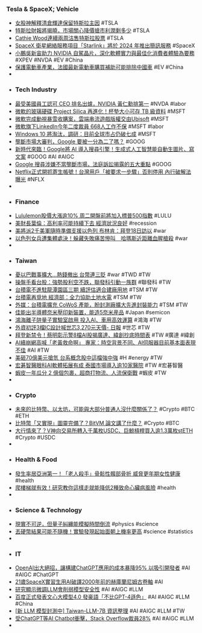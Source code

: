 ### Tesla & SpaceX; Vehicle
- [女股神解釋清倉輝達保留特斯拉主因](https://news.cnyes.com/news/id/5348646) #TSLA
- [特斯拉財報將揭曉，市場關心降價搶市利潤剩多少](https://finance.technews.tw/2023/10/16/tesla-reports-earnings-this-week/) #TSLA
- [Cathie Wood連續兩周沽售特斯拉股票](https://m.hk.investing.com/news/stock-market-news/article-390226) #TSLA
- [SpaceX 衛星網絡服務項目「Starlink」將於 2024 年推出簡訊服務](https://hypebeast.com/hk/2023/10/spacex-starlink-2024-satellite-sms-services-info) #SpaceX
- [小鵬吳新宙助力 NVIDIA 自駕晶片，深化軟體實力與最佳化消費者體驗為要務](https://technews.tw/2023/10/16/nvidia-xiaopeng/) #XPEV #NVDA #EV #China
- [保護電動車產業，法國最新電動車購買補助可能排除中國車](https://finance.technews.tw/2023/10/16/frances-latest-electric-vehicle-purchase-incentives-may-exclude-chinese-cars/) #EV #China
-
- ### Tech Industry
- [最受美國員工認可 CEO 排名出爐，NVIDIA 黃仁勳排第一](https://technews.tw/2023/10/16/jensen-huang-is-the-most-trusted-ceo-by-american-employees/) #NVDA #labor
- [微軟的玻璃硬碟 Project Silica 再進化！杯墊大小可存 TB 級資料](https://www.inside.com.tw/article/33065-sealed-in-glass-microsoft-project-silica) #MSFT
- [微軟完成動視暴雪收購案，雲端串流遊戲版權交由Ubisoft](https://www.ithome.com.tw/news/159282) #MSFT
- [微軟旗下LinkedIn今年二度裁員 668人工作不保](https://m.cnyes.com/news/id/5348167) #MSFT #labor
- [Windows 10 將淘汰，調研：目前全球市占仍破七成](https://technews.tw/2023/10/16/windows-10-market-share-still-exceeds-70/) #MSFT
- [壟斷市場大審判，Google 要被一分為二了嗎？](https://finance.technews.tw/2023/10/17/google-antitrust-cases/) #GOOG
- [新時代來臨！Google將 AI 導入搜尋引擎！生成式人工智慧能自動生圖片、寫文案](https://www.blocktempo.com/google-adds-ai-features-to-search/) #GOOG #AI #AIGC
- [Google 搜尋涉嫌不當壟斷市場，法庭訴訟揭露的五大重點](https://technews.tw/2023/10/16/google-antitrust-trial/) #GOOG
- [Netflix正式開抓寄生帳號！台灣用戶「被要求一步驟」否則停用 內行破解法曝光](https://www.storm.mg/lifestyle/4883796) #NFLX
-
- ### Finance
- [Lululemon股價大漲逾10% 周二開盤前將加入標普500指數](https://news.cnyes.com/news/id/5348214) #LULU
- [美財長葉倫：高利率可能持續下去 經濟狀況良好](https://m.cnyes.com/news/id/5348018) #recession
- [美將派2千美軍隨時準備支援以色列 布林肯：拜登18日訪以](https://udn.com/news/story/123777/7509819) #war
- [以色列女兵遭集體處決！躲藏失敗痛苦慘叫　哈瑪斯近距離血腥槍殺](https://www.ettoday.net/news/20231017/2603721.htm) #war
-
- ### Taiwan
- [憂以巴戰事擴大…熱錢撤出 台幣連三貶](https://tw.news.yahoo.com/憂以巴戰事擴大-熱錢撤出-台幣連三貶-214756171.html) #war #TWD #TW
- [操盤手看台股：強勢股利空不跌，聯發科引動一族群](https://news.cnyes.com/news/id/5346551) #聯發科 #TW
- [台積電不進駐龍潭園區三期 續評估適合建廠用地](https://www.cna.com.tw/news/afe/202310170043.aspx) #TSM #TW
- [台積電再覓地 經濟部：全力協助土地水電](https://www.ctee.com.tw/news/20231017701309-430104) #TSM #TW
- [外媒：台積電擴充 CoWoS 產能，盼封測廠擴大先進封裝能力](https://technews.tw/2023/10/17/tsmc-osat-advanced-packaging-capability/) #TSM #TW
- [佳能出半導體奈米壓印新裝置，能造5奈米産品](https://zh.cn.nikkei.com/industry/itelectric-appliance/53766-2023-10-17-10-08-44.html) #Japan #semicon
- [鴻海離子阱量子實驗室啟用 投入AI、車用高效運算](https://news.cnyes.com/news/id/5347130) #鴻海 #TW
- [外資初評3檔IC設計喊世芯3,270元天價- 日報](https://www.ctee.com.tw/news/20231016700054-439901) #世芯 #TW
- [拜登新禁令！蔡明彰示警8檔AI股揭廣達、緯創抄底時間表](https://www.ctee.com.tw/news/20231017700561-430201) #TW #廣達 #緯創
- [AI續崩網高喊「老黃救命啊」 專家：時空背景不同、AI伺服器目前基本面表現不佳](https://tw.stock.yahoo.com/news/【hot台股】ai續崩網高喊「老黃救命啊」-033853608.html) #AI #TW
- [美砸70億美元搶氫 台系概念股中這檔強中強](https://www.ctee.com.tw/news/20231016701391-430201) #H #energy #TW
- [宏碁智醫眼科AI軟體拓展有成 泰國市場導入逾10家醫院](https://tw.stock.yahoo.com/news/宏碁智醫眼科ai軟體拓展有成-泰國市場導入逾10家醫院-070820961.html) #TW #宏碁智醫
- [蝦皮一年瓜分 2 億個包裹，超商打物流、人流保衛戰](https://finance.technews.tw/2023/10/15/shopee-service-point-affects-convenience-store-business-opportunities/) #蝦皮 #TW
-
- ### Crypto
- [未來的比特幣、以太坊，可能與大部分普通人沒什麼關係了？](https://www.blocktempo.com/bitcoin-and-ethereum-may-have-nothing-to-do-with-most-ordinary-people-in-future/) #Crypto #BTC #ETH
- [比特幣「又實現」圖靈完備了？BitVM 論文講了什麼？](https://www.blocktempo.com/bitvm-compute-anything-on-bitcoin/) #Crypto #BTC
- [大行情來了？V神向交易所轉入千萬枚USDC、巨鯨槓桿買入逾1.3萬枚stETH](https://www.blocktempo.com/is-a-bigtrend-in-the-crypto-market-coming/) #Crypto #USDC
-
- ### Health & Food
- [發生率居亞洲第一！「老人殺手」骨鬆性髖部骨折 威脅更年期女性健康](https://heho.com.tw/archives/302197) #health
- [爬樓梯就有效！研究教你這樣走就能降低2種致命心臟病風險](https://health.udn.com/health/story/5977/7508029) #health
-
- ### Science & Technology
- [現實不可逆，但量子糾纏能模擬時間倒流](https://technews.tw/2023/10/16/time-travel-simulation-quantum-entangled-particle/) #physics #science
- [丟硬幣結果可能不隨機！實驗發現起始面朝上機率更高](https://www.inside.com.tw/article/33064-toss-a-coin-to-your-witcher) #science #statistics
-
- ### IT
- [OpenAI出大絕招，讓構建ChatGPT應用的成本暴降95% 以吸引開發者](https://www.techbang.com/posts/110351-openai-cost-developers) #AI #AIGC #ChatGPT
- [21歲SpaceX實習生用AI破譯2000年前的赫庫蘭尼姆古卷軸](https://www.techbang.com/posts/110349-ai-decipher-herculaneum-scroll) #AI
- [研究顯示微調LLM會削弱模型安全性](https://www.ithome.com.tw/news/159293) #AI #AIGC #LLM
- [百度正式發表文心大模型4.0 發豪語「不比GPT-4遜色」](https://news.cnyes.com/news/id/5348619) #AI #AIGC #LLM #China
- [[新 LLM 模型封測中] Taiwan-LLM-7B 資訊整理](https://blog.infuseai.io/taiwan-llm-7b-info-165f53147e6c) #AI #AIGC #LLM #TW
- [受ChatGPT等AI Chatbot衝擊，Stack Overflow裁員28%](https://www.ithome.com.tw/news/159310) #AI #AIGC #LLM
-
